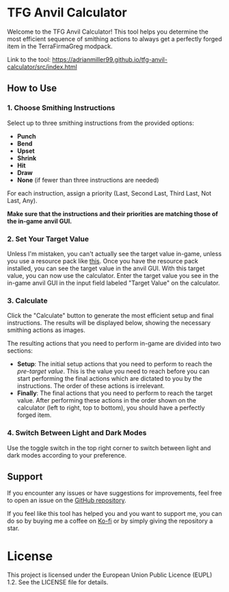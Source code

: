 # TFG Anvil Calculator

Welcome to the TFG Anvil Calculator! This tool helps you determine the most efficient sequence of smithing actions 
to always get a perfectly forged item in the TerraFirmaGreg modpack.

Link to the tool: https://adrianmiller99.github.io/tfg-anvil-calculator/src/index.html


## How to Use



### 1. Choose Smithing Instructions
Select up to three smithing instructions from the provided options:
- **Punch**
- **Bend**
- **Upset**
- **Shrink**
- **Hit**
- **Draw**
- **None** (if fewer than three instructions are needed)

For each instruction, assign a priority (Last, Second Last, Third Last, Not Last, Any).


**Make sure that the instructions and their priorities are matching those of the in-game anvil GUI.**

### 2. Set Your Target Value
Unless I'm mistaken, you can't actually see the target value in-game, unless you use a resource pack like
[this](https://www.curseforge.com/minecraft/texture-packs/tfc-tng-anvilgui-easy-smithing).
Once you have the resource pack installed, you can see the target value in the anvil GUI.
With this target value, you can now use the calculator.
Enter the target value you see in the in-game anvil GUI in the input field labeled "Target Value" on the calculator.

### 3. Calculate
Click the "Calculate" button to generate the most efficient setup and final instructions. The results will be displayed below, 
showing the necessary smithing actions as images.

The resulting actions that you need to perform in-game are divided into two sections:
- **Setup**: The initial setup actions that you need to perform to reach the _pre-target value_. 
This is the value you need to reach before you can start performing the final actions which are dictated to you by the instructions.
The order of these actions is irrelevant.
- **Finally**: The final actions that you need to perform to reach the target value. After performing these actions in 
the order shown on the calculator (left to right, top to bottom), you should have a perfectly forged item.

### 4. Switch Between Light and Dark Modes
Use the toggle switch in the top right corner to switch between light and dark modes according to your preference.

## Support
If you encounter any issues or have suggestions for improvements, 
feel free to open an issue on the [GitHub repository](https://github.com/AdrianMiller99/tfg-anvil-calculator).

If you feel like this tool has helped you and you want to support me, 
you can do so by buying me a coffee on [Ko-fi](https://ko-fi.com/adrianmiller99) or by simply giving the repository a star.

# License
This project is licensed under the European Union Public Licence (EUPL) 1.2. See the LICENSE file for details.
